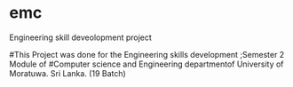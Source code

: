# emc
Engineering skill deveolopment project

#This Project was done for the Engineering skills development ;Semester 2 Module of 
#Computer science and Engineering departmentof University of Moratuwa. Sri Lanka. (19 Batch)
